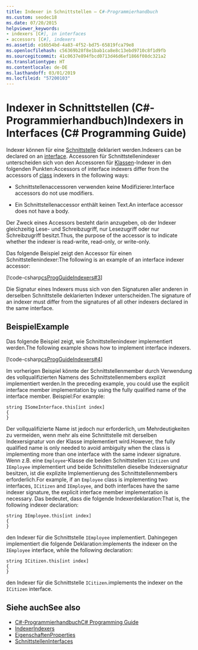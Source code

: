 ```yaml
---
title: Indexer in Schnittstellen – C#-Programmierhandbuch
ms.custom: seodec18
ms.date: 07/20/2015
helpviewer_keywords:
- indexers [C#], in interfaces
- accessors [C#], indexers
ms.assetid: e16b54bd-4a83-4f52-bd75-65819fca79e8
ms.openlocfilehash: c56369b28f8e1bab1ca8e8c13ebd9710c8f1d9fb
ms.sourcegitcommit: 41c0637e894fbcd0713d46d6ef1866f08dc321a2
ms.translationtype: HT
ms.contentlocale: de-DE
ms.lasthandoff: 03/01/2019
ms.locfileid: "57200103"
---
```

# <a name="indexers-in-interfaces-c-programming-guide"></a><span data-ttu-id="c4fea-102">Indexer in Schnittstellen (C#-Programmierhandbuch)</span><span class="sxs-lookup"><span data-stu-id="c4fea-102">Indexers in Interfaces (C# Programming Guide)</span></span>
<span data-ttu-id="c4fea-103">Indexer können für eine [Schnittstelle](../../../csharp/language-reference/keywords/interface.md) deklariert werden.</span><span class="sxs-lookup"><span data-stu-id="c4fea-103">Indexers can be declared on an [interface](../../../csharp/language-reference/keywords/interface.md).</span></span> <span data-ttu-id="c4fea-104">Accessoren für Schnittstellenindexer unterscheiden sich von den Accessoren für [Klassen](../../../csharp/language-reference/keywords/class.md)-Indexer in den folgenden Punkten:</span><span class="sxs-lookup"><span data-stu-id="c4fea-104">Accessors of interface indexers differ from the accessors of [class](../../../csharp/language-reference/keywords/class.md) indexers in the following ways:</span></span>  
  
-   <span data-ttu-id="c4fea-105">Schnittstellenaccessoren verwenden keine Modifizierer.</span><span class="sxs-lookup"><span data-stu-id="c4fea-105">Interface accessors do not use modifiers.</span></span>  
  
-   <span data-ttu-id="c4fea-106">Ein Schnittstellenaccessor enthält keinen Text.</span><span class="sxs-lookup"><span data-stu-id="c4fea-106">An interface accessor does not have a body.</span></span>  
  
 <span data-ttu-id="c4fea-107">Der Zweck eines Accessors besteht darin anzugeben, ob der Indexer gleichzeitig Lese- und Schreibzugriff, nur Lesezugriff oder nur Schreibzugriff besitzt.</span><span class="sxs-lookup"><span data-stu-id="c4fea-107">Thus, the purpose of the accessor is to indicate whether the indexer is read-write, read-only, or write-only.</span></span>  
  
 <span data-ttu-id="c4fea-108">Das folgende Beispiel zeigt den Accessor für einen Schnittstellenindexer:</span><span class="sxs-lookup"><span data-stu-id="c4fea-108">The following is an example of an interface indexer accessor:</span></span>  
  
 [!code-csharp[csProgGuideIndexers#3](~/samples/snippets/csharp/VS_Snippets_VBCSharp/csProgGuideIndexers/CS/Indexers.cs#3)]  
  
 <span data-ttu-id="c4fea-109">Die Signatur eines Indexers muss sich von den Signaturen aller anderen in derselben Schnittstelle deklarierten Indexer unterscheiden.</span><span class="sxs-lookup"><span data-stu-id="c4fea-109">The signature of an indexer must differ from the signatures of all other indexers declared in the same interface.</span></span>  
  
## <a name="example"></a><span data-ttu-id="c4fea-110">Beispiel</span><span class="sxs-lookup"><span data-stu-id="c4fea-110">Example</span></span>  
 <span data-ttu-id="c4fea-111">Das folgende Beispiel zeigt, wie Schnittstellenindexer implementiert werden.</span><span class="sxs-lookup"><span data-stu-id="c4fea-111">The following example shows how to implement interface indexers.</span></span>  
  
 [!code-csharp[csProgGuideIndexers#4](~/samples/snippets/csharp/VS_Snippets_VBCSharp/csProgGuideIndexers/CS/Indexers.cs#4)]  
  
 <span data-ttu-id="c4fea-112">Im vorherigen Beispiel könnte der Schnittstellenmember durch Verwendung des vollqualifizierten Namens des Schnittstellenmembers explizit implementiert werden.</span><span class="sxs-lookup"><span data-stu-id="c4fea-112">In the preceding example, you could use the explicit interface member implementation by using the fully qualified name of the interface member.</span></span> <span data-ttu-id="c4fea-113">Beispiel:</span><span class="sxs-lookup"><span data-stu-id="c4fea-113">For example:</span></span>  
  
```  
string ISomeInterface.this[int index]   
{   
}   
```  
  
 <span data-ttu-id="c4fea-114">Der vollqualifizierte Name ist jedoch nur erforderlich, um Mehrdeutigkeiten zu vermeiden, wenn mehr als eine Schnittstelle mit derselben Indexersignatur von der Klasse implementiert wird.</span><span class="sxs-lookup"><span data-stu-id="c4fea-114">However, the fully qualified name is only needed to avoid ambiguity when the class is implementing more than one interface with the same indexer signature.</span></span> <span data-ttu-id="c4fea-115">Wenn z.B. eine `Employee`-Klasse die beiden Schnittstellen `ICitizen` und `IEmployee` implementiert und beide Schnittstellen dieselbe Indexersignatur besitzen, ist die explizite Implementierung des Schnittstellenmembers erforderlich.</span><span class="sxs-lookup"><span data-stu-id="c4fea-115">For example, if an `Employee` class is implementing two interfaces, `ICitizen` and `IEmployee`, and both interfaces have the same indexer signature, the explicit interface member implementation is necessary.</span></span> <span data-ttu-id="c4fea-116">Das bedeutet, dass die folgende Indexerdeklaration:</span><span class="sxs-lookup"><span data-stu-id="c4fea-116">That is, the following indexer declaration:</span></span>  
  
```  
string IEmployee.this[int index]   
{   
}   
```  
  
 <span data-ttu-id="c4fea-117">den Indexer für die Schnittstelle `IEmployee` implementiert. Dahingegen implementiert die folgende Deklaration:</span><span class="sxs-lookup"><span data-stu-id="c4fea-117">implements the indexer on the `IEmployee` interface, while the following declaration:</span></span>  
  
```  
string ICitizen.this[int index]
{   
}   
```  
  
 <span data-ttu-id="c4fea-118">den Indexer für die Schnittstelle `ICitizen`.</span><span class="sxs-lookup"><span data-stu-id="c4fea-118">implements the indexer on the `ICitizen` interface.</span></span>  
  
## <a name="see-also"></a><span data-ttu-id="c4fea-119">Siehe auch</span><span class="sxs-lookup"><span data-stu-id="c4fea-119">See also</span></span>

- [<span data-ttu-id="c4fea-120">C#-Programmierhandbuch</span><span class="sxs-lookup"><span data-stu-id="c4fea-120">C# Programming Guide</span></span>](../../../csharp/programming-guide/index.md)
- [<span data-ttu-id="c4fea-121">Indexer</span><span class="sxs-lookup"><span data-stu-id="c4fea-121">Indexers</span></span>](../../../csharp/programming-guide/indexers/index.md)
- [<span data-ttu-id="c4fea-122">Eigenschaften</span><span class="sxs-lookup"><span data-stu-id="c4fea-122">Properties</span></span>](../../../csharp/programming-guide/classes-and-structs/properties.md)
- [<span data-ttu-id="c4fea-123">Schnittstellen</span><span class="sxs-lookup"><span data-stu-id="c4fea-123">Interfaces</span></span>](../../../csharp/programming-guide/interfaces/index.md)
